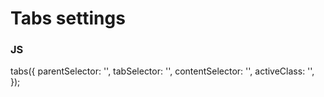 # Tabs settings

### JS

tabs({
    parentSelector: '',
    tabSelector: '',
    contentSelector: '',
    activeClass: '', 
});

